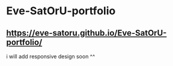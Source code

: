 # Eve-SatOrU-portfolio
## https://eve-satoru.github.io/Eve-SatOrU-portfolio/
i will add responsive design soon ^^
